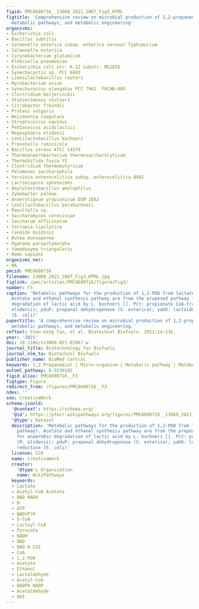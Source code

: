 ```yaml
---
figid: PMC8600716__13068_2021_2067_Fig3_HTML
figtitle: 'Comprehensive review on microbial production of 1,2-propanediol: micro-organisms,
  metabolic pathways, and metabolic engineering'
organisms:
- Escherichia coli
- Bacillus subtilis
- Salmonella enterica subsp. enterica serovar Typhimurium
- Salmonella enterica
- Corynebacterium glutamicum
- Klebsiella pneumoniae
- Escherichia coli str. K-12 substr. MG1655
- Synechocystis sp. PCC 6803
- Limosilactobacillus reuteri
- Mycobacterium avium
- Synechococcus elongatus PCC 7942  FACHB-805
- Clostridium beijerinckii
- Stutzerimonas stutzeri
- Citrobacter freundii
- Proteus vulgaris
- Weizmannia coagulans
- Streptococcus equinus
- Pediococcus acidilactici
- Megasphaera elsdenii
- Lentilactobacillus buchneri
- Prevotella ruminicola
- Bacillus cereus ATCC 14579
- Thermoanaerobacterium thermosaccharolyticum
- Thermobifida fusca YX
- Clostridium thermobutyricum
- Pelomonas saccharophila
- Yersinia enterocolitica subsp. enterocolitica 8081
- Lacrimispora sphenoides
- Amylolactobacillus amylophilus
- Zymobacter palmae
- Anaerotignum propionicum DSM 1682
- Lentilactobacillus parabuchneri
- Raoultella sp.
- Saccharomyces cerevisiae
- Saccharum officinarum
- Yarrowia lipolytica
- Candida boidinii
- Butea monosperma
- Ogataea parapolymorpha
- Yamadazyma triangularis
- Homo sapiens
organisms_ner:
- NA
pmcid: PMC8600716
filename: 13068_2021_2067_Fig3_HTML.jpg
figlink: /pmc/articles/PMC8600716/figure/Fig3/
number: F3
caption: 'Metabolic pathways for the production of 1,2-PDO from lactate (Lactate pathway).
  Acetate and ethanol synthesis pathway are from the proposed pathway for anaerobic
  degradation of lactic acid by L. buchneri []. Pct: propionate CoA-transferase (M.
  elsdenii); pduP: propanal dehydrogenase (S. enterica); yahK: lactaldehyde reductase
  (E. coli)'
papertitle: 'A comprehensive review on microbial production of 1,2-propanediol: micro-organisms,
  metabolic pathways, and metabolic engineering.'
reftext: Yuan-ming Tao, et al. Biotechnol Biofuels. 2021;14:216.
year: '2021'
doi: 10.1186/s13068-021-02067-w
journal_title: Biotechnology for Biofuels
journal_nlm_ta: Biotechnol Biofuels
publisher_name: BioMed Central
keywords: 1,2-Propanediol | Micro-organism | Metabolic pathway | Metabolic engineering
automl_pathway: 0.9230182
figid_alias: PMC8600716__F3
figtype: Figure
redirect_from: /figures/PMC8600716__F3
ndex: ''
seo: CreativeWork
schema-jsonld:
  '@context': https://schema.org/
  '@id': https://pfocr.wikipathways.org/figures/PMC8600716__13068_2021_2067_Fig3_HTML.html
  '@type': Dataset
  description: 'Metabolic pathways for the production of 1,2-PDO from lactate (Lactate
    pathway). Acetate and ethanol synthesis pathway are from the proposed pathway
    for anaerobic degradation of lactic acid by L. buchneri []. Pct: propionate CoA-transferase
    (M. elsdenii); pduP: propanal dehydrogenase (S. enterica); yahK: lactaldehyde
    reductase (E. coli)'
  license: CC0
  name: CreativeWork
  creator:
    '@type': Organization
    name: WikiPathways
  keywords:
  - Lactate
  - Acetyl-CoA Acetate
  - NAD NADH
  - H
  - ATP
  - NAD(P)H
  - S-CoA
  - Lactoyl-CoA
  - Pyruvate
  - NADH
  - NAD
  - NAD H CO2
  - CoA
  - 1,2-PDO
  - Acetate
  - Ethanol
  - Lactaldehyde
  - Acetyl-CoA
  - NADPH NADP
  - Acetaldehyde
  - OHI
---
```

